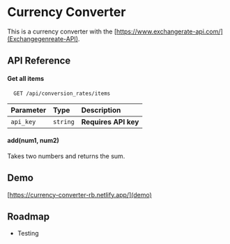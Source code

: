 
# Currency Converter

This is a currency converter with the [https://www.exchangerate-api.com/](Exchangegenreate-API).  


## API Reference

#### Get all items

```http
  GET /api/conversion_rates/items
```

| Parameter | Type     | Description                |
| :-------- | :------- | :------------------------- |
| `api_key` | `string` | **Requires API key** |



#### add(num1, num2)

Takes two numbers and returns the sum.


## Demo

[https://currency-converter-rb.netlify.app/](demo)


## Roadmap

- Testing
 
